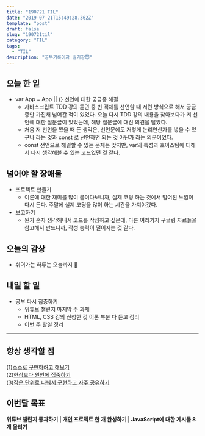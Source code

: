 ```yaml
---
title: "190721 TIL"
date: "2019-07-21T15:49:28.362Z"
template: "post"
draft: false
slug: "190721til"
category: "TIL"
tags:
  - "TIL"
description: "공부기록이자 일기장😇"
---
```


## 오늘 한 일

- var App = App || {} 선언에 대한 궁금증 해결
  - 자바스크립트 TDD 강의 듣던 중 빈 객체를 선언할 때 저런 방식으로 해서 궁금증만 가진채 넘어간 적이 있었다. 오늘 다시 TDD 강의 내용을 찾아보다가 저 선언에 대한 질문글이 있었는데, 해당 질문글에 대신 의견을 달았다.
  - 처음 저 선언을 봤을 때 든 생각은, 선언문에도 저렇게 논리연산자를 넣을 수 있구나 라는 것과 const 로 선언하면 되는 것 아닌가 라는 의문이었다.
  - const 선언으로 해결할 수 있는 문제는 맞지만, var의 특성과 호이스팅에 대해서 다시 생각해볼 수 있는 코드였던 것 같다.

## 넘어야 할 장애물

- 프로젝트 만들기
  - 이론에 대한 재미를 많이 붙이다보니까, 실제 코딩 하는 것에서 멀어진 느낌이 다시 든다. 주말에 실제 코딩을 많이 하는 시간을 가져야겠다.
- 보고하기
  - 뭔가 혼자 생각해내서 코드를 작성하고 싶은데, 다른 여러가지 구글링 자료들을 참고해서 만드니까, 작성 능력이 떨어지는 것 같다.

## 오늘의 감상

- 쉬어가는 하루는 오늘까지 🤖

## 내일 할 일

- 공부 다시 집중하기
  - 위튜브 챌린지 마지막 주 과제
  - HTML, CSS 강의 신청한 것 이론 부분 다 듣고 정리
  - 이번 주 할일 정리

---



## 항상 생각할 점

(1)<u>스스로 구현하려고 해보기</u> <br>(2)<u>현상보다 원인에 집중하기</u> <br>(3)<u>작은 단위로 나눠서 구현하고 자주 공유하기</u>



## 이번달 목표

**위튜브 챌린지 통과하기 | 개인 프로젝트 한 개 완성하기 | JavaScript에 대한 게시물 8개 올리기**

